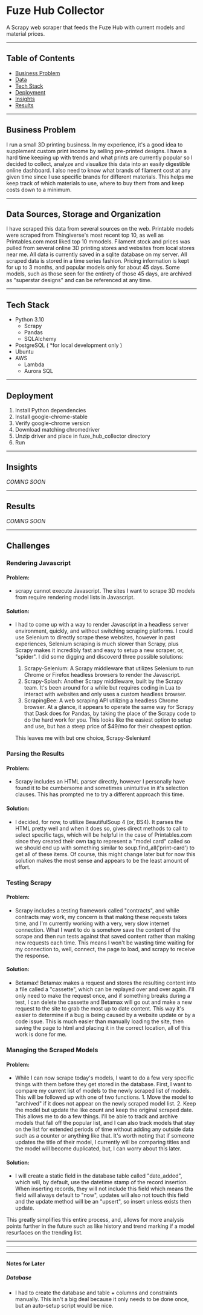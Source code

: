 # Fuze Hub Collector
A Scrapy web scraper that feeds the Fuze Hub with current models and material prices. 

---  
## Table of Contents
  * [Business Problem](#business-problem)
  * [Data](#data-sources-storage-and-organization)
  * [Tech Stack](#tech-stack)
  * [Deployment](#deployment)
  * [Insights](#insights)
  * [Results](#results) 

---  
## Business Problem  

I run a small 3D printing business. In my experience, it's a good idea to supplement custom print income by selling pre-printed designs. I have a hard time keeping up with trends and what prints are currently popular so I decided to collect, analyze and visualize this data into an easily digestible online dashboard. I also need to know what brands of filament cost at any given time since I use specific brands for different materials. This helps me keep track of which materials to use, where to buy them from and keep costs down to a minimum.  

---  
## Data Sources, Storage and Organization  

I have scraped this data from several sources on the web. Printable models were scraped from Thingiverse's most recent top 10, as well as Printables.com most liked top 10 mmodels. Filament stock and prices was pulled from several online 3D printing stores and websites from local stores near me. All data is currently saved in a sqlite database on my server. All scraped data is stored in a time series fashion. Pricing information is kept for up to 3 months, and popular models only for about 45 days. Some models, such as those seen for the entirety of those 45 days, are archived as "superstar designs" and can be referenced at any time.  

--- 
## Tech Stack  
* Python 3.10  
    * Scrapy  
    * Pandas  
    * SQLAlchemy  
* PostgreSQL ( *for local development only )  
* Ubuntu  
* AWS  
  * Lambda
  * Aurora SQL

---  
## Deployment  

1. Install Python dependencies  
2. Install google-chrome-stable  
3. Verify google-chrome version  
4. Download matching chromedriver  
5. Unzip driver and place in fuze_hub_collector directory  
6. Run

---  
## Insights  

_COMING SOON_

---  
## Results  

_COMING SOON_

---  
## Challenges  
 
### Rendering Javascript
#### Problem:  
  - scrapy cannot execute Javascript. The sites I want to scrape 3D models from require rendering model lists in Javascript. 
#### Solution:  
  - I had to come up with a way to render Javascript in a headless server environment, quickly, and without switching scraping platforms. I could use Selenium to directly scrape these websites, however in past experiences, Selenium scraping is much slower than Scrapy, plus Scrapy makes it incredibly fast and easy to setup a new scraper, or, "spider". I did some digging and discoverd three possible solutions:  

    1. Scrapy-Selenium: A Scrapy middleware that utilizes Selenium to run Chrome or Firefox headless browsers to render the Javascript.  
    2. Scrapy-Splash: Another Scrapy middleware, built by the Scrapy team. It's been around for a while but requires coding in Lua to interact with websites and only uses a custom headless browser.  
    3. ScrapingBee: A web scraping API utilizing a headless Chrome browser. At a glance, it appears to operate the same way for Scrapy that Dask does for Pandas, by taking the place of the Scrapy code to do the hard work for you. This looks like the easiest option to setup and use, but has a steep price of $49/mo for their cheapest option.  

    This leaves me with but one choice, Scrapy-Selenium!

### Parsing the Results  
#### Problem:  
  - Scrapy includes an HTML parser directly, however I personally have found it to be cumbersome and sometimes unintuitive in it's selection clauses. This has prompted me to try a different approach this time.  

#### Solution:  
  - I decided, for now, to utilize BeautifulSoup 4 (or, BS4). It parses the HTML pretty well and when it does so, gives direct methods to call to select specific tags, which will be helpful in the case of Printables.com since they created their own tag to represent a "model card" called <print-card> so we should end up with something similar to soup.find_all('print-card') to get all of these items. Of course, this might change later but for now this solution makes the most sense and appears to be the least amount of effort.


### Testing Scrapy  
#### Problem:  
  - Scrapy includes a testing framework called "contracts", and while contracts may work, my concern is that making these requests takes time, and I'm currently working with a very, very slow internet connection. What I want to do is somehow save the content of the scrape and then run tests against that saved content rather than making new requests each time. This means I won't be wasting time waiting for my connection to, well, connect, the page to load, and scrapy to receive the response.  

#### Solution:  
  - Betamax! Betamax makes a request and stores the resulting content into a file called a "cassette", which can be replayed over and over again. I'll only need to make the request once, and if something breaks during a test, I can delete the cassette and Betamax will go out and make a new request to the site to grab the most up to date content. This way it's easier to determine if a bug is being caused by a website update or by a code issue. This is much easier than manually loading the site, then saving the page to html and placing it in the correct location, all of this work is done for me.

### Managing the Scraped Models  
#### Problem:  
  - While I can now scrape today's models, I want to do a few very specific things with them before they get stored in the database. First, I want to compare my current list of models to the newly scraped list of models. This will be followed up with one of two functions. 1. Move the model to "archived" if it does not appear on the newly scraped model list. 2. Keep the model but update the like count and keep the original scraped date. This allows me to do a few things. I'll be able to track and archive models that fall off the popular list, and I can also track models that stay on the list for extended periods of time without adding any outside data such as a counter or anything like that. It's worth noting that if someone updates the title of their model, I currently will be comparing titles and the model will become duplicated, but, I can worry about this later.  

#### Solution:  
  - I will create a static field in the database table called "date_added", which will, by default, use the datetime stamp of the record insertion. When inserting records, they will not include this field which means the field will always default to "now", updates will also not touch this field and the update method will be an "upsert", so insert unless exists then update. 

  This greatly simplifies this entire process, and, allows for more analysis points further in the future such as like history and trend marking if a model resurfaces on the trending list. 


---  
---  
---  

#### Notes for Later  
##### Database  
- I had to create the database and table + columns and constraints manually. This isn't a big deal because it only needs to be done once, but an auto-setup script would be nice.   
